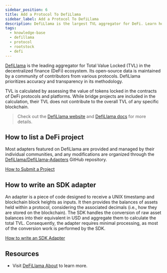```yaml
---
sidebar_position: 6
title: Add a Protocol To DefiLlama
sidebar_label: Add a Protocol To DefiLlama
description: DefiLlama is the largest TVL aggregator for DeFi. Learn how to list a DeFi project and write an SDK adapter to add a Protocol to DefiLlama.
tags:
  - knowledge-base
  - defillama
  - protocol
  - rootstock
  - defi
---
```


<!-- ![DefiLlama](/img/resources/defillama-logo.png)  -->

[DefiLlama](https://defillama.com/) is the leading aggregator for Total Value Locked (TVL) in the decentralized finance (DeFi) ecosystem. Its open-source data is maintained by a community of contributors from various protocols. DefiLlama prioritizes accuracy and transparency in its methodology.

TVL is calculated by assessing the value of tokens locked in the contracts of DeFi protocols and platforms. While bridge projects are included in the calculation, their TVL does not contribute to the overall TVL of any specific blockchain.

> Check out the [DefiLlama website](https://defillama.com/) and [DefiLlama docs](https://docs.llama.fi/list-your-project/readme) for more details.

## How to list a DeFi project

Most adapters featured on DefiLlama are provided and managed by their individual communities, and any modifications are organized through the [DefiLlama/DefiLlama-Adapters](https://github.com/DefiLlama/DefiLlama-Adapters) GitHub repository.

<div class="btn-container">
  <span></span>
    <a class="green" href="https://docs.llama.fi/list-your-project/submit-a-project">How to Submit a Project</a>
</div>

## How to write an SDK adapter

An adapter is a piece of code designed to receive a UNIX timestamp and blockchain block heights as inputs. It then provides the balances of assets held within a protocol, considering the associated decimals (i.e., how they are stored on the blockchain). The SDK handles the conversion of raw asset balances into their equivalent in USD and aggregate them to calculate the total TVL. Consequently, the adapter requires minimal processing, as most of the conversion work is performed by the SDK.

<div class="btn-container">
  <span></span>
    <a class="green" href="https://docs.llama.fi/list-your-project/how-to-write-an-sdk-adapter">How to write an SDK Adapter</a>
</div>

## Resources

- Visit [DeFiLlama About](https://defillama.com/about) to learn more.